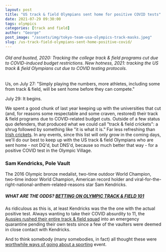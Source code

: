 ```yaml
---
layout: post
title: "US track & field Olympians sent home for positive COVID tests"
date: 2021-07-29 09:30:00
tags: olympics
categories: [track and field]
author: "George"
post_image: "/assets/img/tokyo-team-usa-olympics-track-masks.jpeg"
slug: /us-track-field-olympians-sent-home-positive-covid/
---
```

<h6>Old and busted, 2020: Tracking the college track & field programs cut due to COVID-induced budget restrictions. New hotness, 2021: tracking the US track & field Olympians cut due to COVID testing protocols.</h6>

Us, on July 27: "Simply playing the numbers, more athletes, including some from track & field, will be sent home before they can compete."

July 29: It begins.

We spent a good chunk of last year keeping up with the universities that cut (and, for reasons some respectable and some craven, restored) their track & field programs due to COVID-related budget cuts. Outside of a few status quo defenders, that produced what we could call "track & field crickets": a shrug followed by something like "it is what it is." Far less refreshing than [Irish crickets](https://podcasts.apple.com/us/podcast/victory-the-podcast/id1517406283). In any events, since this list will only grow in the coming days, we'll do our best to keep up with the US track & field Olympians who are sent home - not DQ'd, but DNS'd, because so much better that way - for a positive COVID test in the Olympic Village.

### Sam Kendricks, Pole Vault

The 2016 Olympic bronze medalist, two-time outdoor World Champion, two-time indoor World Champion, American record holder and viral-for-the-right-national-anthem-related-reasons star Sam Kendricks. 

##### WHAT ARE THE ODDS? [BETTING ON OLYMPIC TRACK & FIELD 101](https://nalathletics.com/blog/2021/07/28/olympic-track-field-sports-betting-primer)

As ridiculous as this is, at least Kendricks was the the one with the actual positive test. Always wanting to take their COVID absurdity to 11, the [Aussies rushed their entire track & field squad](https://www.theguardian.com/sport/2021/jul/29/olympic-athletes-fear-domino-effect-as-pole-vaulters-test-positive-for-covid) into an emergency quarantine pending their own tests since a few of the vaulters were deemed in close contact with Kendricks. 

And to think somebody (many somebodies, in fact) all thought these were [worthwhile ways of going about a sporting](https://nalathletics.com/blog/2021/07/27/covid-olympics-track-field-worth) event. 
